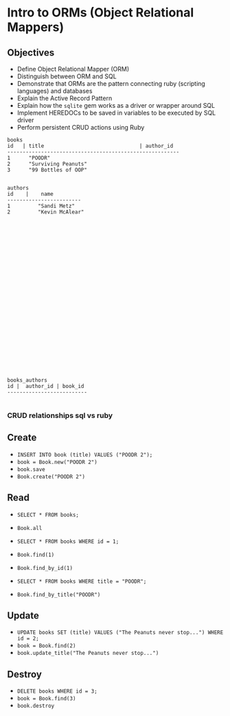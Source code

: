 # Intro to ORMs (Object Relational Mappers)

## Objectives

* Define Object Relational Mapper \(ORM\)
* Distinguish between ORM and SQL
* Demonstrate that ORMs are the pattern connecting ruby (scripting languages) and databases
* Explain the Active Record Pattern
* Explain how the `sqlite` gem works as a driver or wrapper around SQL
* Implement HEREDOCs to be saved in variables to be executed by SQL driver
* Perform persistent CRUD actions using Ruby


```
books
id   | title                               | author_id
--------------------------------------------------------
1      "POODR"                        
2      "Surviving Peanuts"                      
3      "99 Bottles of OOP"                       


authors
id    |    name
------------------------
1         "Sandi Metz"
2         "Kevin McAlear"



























books_authors
id |  author_id | book_id
--------------------------


```


### CRUD relationships sql vs ruby

## Create
- `INSERT INTO book (title) VALUES ("POODR 2");`
- `book = Book.new("POODR 2")`
- `book.save`
- `Book.create("POODR 2")`


## Read
- `SELECT * FROM books;`
- `Book.all`

- `SELECT * FROM books WHERE id = 1;`
- `Book.find(1)`
- `Book.find_by_id(1)`

- `SELECT * FROM books WHERE title = "POODR";`
- `Book.find_by_title("POODR")`


## Update
- `UPDATE books SET (title) VALUES ("The Peanuts never stop...") WHERE id = 2;`
- `book = Book.find(2)`
- `book.update_title("The Peanuts never stop...")`


## Destroy
- `DELETE books WHERE id = 3;`
- `book = Book.find(3)`
- `book.destroy`
